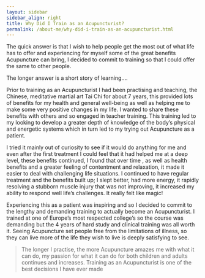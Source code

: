 ```yaml
---
layout: sidebar
sidebar_align: right
title: Why Did I Train as an Acupuncturist?
permalink: /about-me/why-did-i-train-as-an-acupuncturist.html
---
```


The quick answer is that I wish to help people get the most out of what life has to offer and experiencing for myself some of the great benefits Acupuncture can bring, I decided to commit to training so that I could offer the same to other people.

The longer answer is a short story of learning….

Prior to training as an Acupuncturist I had been practising and teaching, the Chinese, meditative martial art  Tai Chi for about 7 years, this provided lots of benefits for my health and general well-being as well as helping me to make some very positive changes in my life.  I wanted to share these benefits with others and so engaged in teacher training.  This training led to my looking to develop a greater depth of knowledge of the body’s physical and energetic systems which in turn led to my trying out Acupuncture as a patient.

I tried it mainly out of curiosity to see if it would do anything for me and even after the first treatment I could feel that it had helped me at a deep level, these benefits continued, I found that over time , as well as health benefits and a greater feeling of contentment and relaxation,  it made it easier to deal with challenging life situations.  I continued to have regular treatment and the benefits built up;  I slept better,  had more energy, it rapidly resolving a stubborn muscle injury that was not improving, it increased my ability to respond well life’s challenges. It really felt like magic!

Experiencing this as a patient was inspiring and so I decided to commit to the lengthy and demanding training to actually become an Acupuncturist. I trained at one of Europe’s most respected college’s so the course was demanding but the 4 years of hard study and clinical training was all worth it. Seeing Acupuncture set people free from the limitations of illness, so they can live more of the life they wish to live is deeply satisfying to see.

> The longer I practise, the more Acupuncture amazes me with what it can do, my passion for what it can do for both children and adults continues and increases. Training as an Acupuncturist is one of the best decisions I have ever made
